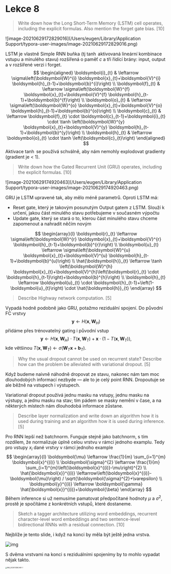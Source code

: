 # Lekce 8

> Write down how the Long Short-Term Memory (LSTM) cell operates, including the explicit formulas. Also mention the forget gate bias. [10]

![image-20210629172829016](/Users/eugen/Library/Application Support/typora-user-images/image-20210629172829016.png)

LSTM je vlastně Simple RNN buňka (tj $\tanh$ aktivovaná lineární kombinace vstupu a minulého stavu) rozšířená o paměť $c$ a tři řídící brány: input, output a v rozšířené verzi i forget.
$$
\begin{aligned}
\boldsymbol{i}_{t} & \leftarrow \sigma\left(\boldsymbol{W}^{i} \boldsymbol{x}_{t}+\boldsymbol{V}^{i} \boldsymbol{h}_{t-1}+\boldsymbol{b}^{i}\right) \\
\boldsymbol{f}_{t} & \leftarrow \sigma\left(\boldsymbol{W}^{f} \boldsymbol{x}_{t}+\boldsymbol{V}^{f} \boldsymbol{h}_{t-1}+\boldsymbol{b}^{f}\right) \\
\boldsymbol{o}_{t} & \leftarrow \sigma\left(\boldsymbol{W}^{o} \boldsymbol{x}_{t}+\boldsymbol{V}^{o} \boldsymbol{h}_{t-1}+\boldsymbol{b}^{o}\right) \\
\boldsymbol{c}_{t} & \leftarrow \boldsymbol{f}_{t} \cdot \boldsymbol{c}_{t-1}+\boldsymbol{i}_{t} \cdot \tanh \left(\boldsymbol{W}^{y} \boldsymbol{x}_{t}+\boldsymbol{V}^{y} \boldsymbol{h}_{t-1}+\boldsymbol{b}^{y}\right) \\
\boldsymbol{h}_{t} & \leftarrow \boldsymbol{o}_{t} \cdot \tanh \left(\boldsymbol{c}_{t}\right)
\end{aligned}
$$
Aktivace $\tanh$ se používá schválně, aby nám nemohly explodovat gradienty (gradient je < 1).

> Write down how the Gated Recurrent Unit (GRU) operates, including the explicit formulas. [10]

![image-20210629174920463](/Users/eugen/Library/Application Support/typora-user-images/image-20210629174920463.png)

GRU je LSTM upravené tak, aby mělo méně parametrů. Oproti LSTM má:

- Reset gate, který je takovým posunutým Output gatem z LSTM. Slouží k určení, jakou část minulého stavu potřebujeme v současném výpočtu
- Update gate, který se stará o to, kterou část minulého stavu chceme zapomenout a nahradit něčím novým

$$
\begin{array}{l}
\boldsymbol{r}_{t} \leftarrow \sigma\left(\boldsymbol{W}^{r} \boldsymbol{x}_{t}+\boldsymbol{V}^{r} \boldsymbol{h}_{t-1}+\boldsymbol{b}^{r}\right) \\
\boldsymbol{u}_{t} \leftarrow \sigma\left(\boldsymbol{W}^{u} \boldsymbol{x}_{t}+\boldsymbol{V}^{u} \boldsymbol{h}_{t-1}+\boldsymbol{b}^{u}\right) \\
\hat{\boldsymbol{h}}_{t} \leftarrow \tanh \left(\boldsymbol{W}^{h} \boldsymbol{x}_{t}+\boldsymbol{V}^{h}\left(\boldsymbol{r}_{t} \cdot \boldsymbol{h}_{t-1}\right)+\boldsymbol{b}^{h}\right) \\
\boldsymbol{h}_{t} \leftarrow \boldsymbol{u}_{t} \cdot \boldsymbol{h}_{t-1}+\left(1-\boldsymbol{u}_{t}\right) \cdot \hat{\boldsymbol{h}}_{t}
\end{array}
$$

> Describe Highway network computation. [5]

Vypadá hodně podobně jako GRU, potažmo reziduální spojení. Do původní FC vrstvy
$$
\boldsymbol{y} \leftarrow H\left(\boldsymbol{x}, \boldsymbol{W}_{H}\right)
$$
přidáme přes trénovatelný gating i původní vstup
$$
\boldsymbol{y} \leftarrow H\left(\boldsymbol{x}, \boldsymbol{W}_{H}\right) \cdot T\left(\boldsymbol{x}, \boldsymbol{W}_{T}\right)+\boldsymbol{x} \cdot\left(1-T\left(\boldsymbol{x}, \boldsymbol{W}_{T}\right)\right),
$$
kde většinou $T\left(\boldsymbol{x}, \boldsymbol{W}_{T}\right) \leftarrow \sigma\left(\boldsymbol{W}_{T} \boldsymbol{x}+\boldsymbol{b}_{T}\right)$.

> Why the usual dropout cannot be used on recurrent state? Describe how can the problem be alleviated with variational dropout. [5]

Když budeme naivně náhodně dropovat ze stavu, nakonec nám tam moc dlouhodobých informací nezbyde — ale to je celý point RNN. Dropoutuje se ale běžně na vstupech i výstupech.

Variational dropout používá jednu masku na vstupy, jednu masku na výstupy, a jednu masku na stav; tím pádem se masky nemění v čase, a na některých místech nám dlouhodobá informace zůstane.

> Describe layer normalization and write down an algorithm how it is used during training and an algorithm how it is used during inference. [5]

Pro RNN lepší než batchnorm. Funguje stejně jako batchnorm, s tím rozdílem, že normalizuje úplně celou vrstvu v rámci jednoho examplu. Tedy pro vstupy $x_i$ dané vrstvy v rámci jednoho example
$$
\begin{array}{l}
\boldsymbol{\mu} \leftarrow \frac{1}{m} \sum_{i=1}^{m} \boldsymbol{x}^{(i)} \\
\boldsymbol{\sigma}^{2} \leftarrow \frac{1}{m} \sum_{i=1}^{m}\left(\boldsymbol{x}^{(i)}-\mu\right)^{2} \\
\hat{\boldsymbol{x}}^{(i)} \leftarrow\left(\boldsymbol{x}^{(i)}-\boldsymbol{\mu}\right) / \sqrt{\boldsymbol{\sigma}^{2}+\varepsilon} \\
\boldsymbol{y}^{(i)} \leftarrow \boldsymbol{\gamma} \hat{\boldsymbol{x}}^{(i)}+\boldsymbol{\beta}
\end{array}					
$$
Během inference si už nemusíme pamatovat předpočítané hodnoty $\mu$ a $\sigma^2$, prostě je spočítáme z konkrétních vstupů, které dostaneme.

> Sketch a tagger architecture utilizing word embeddings, recurrent character-level word embeddings and two sentence-level bidirectional RNNs with a residual connection. [10]

Nejblíže je tento slide, i když na konci by měla být ještě jedna vrstva.

![img](/Users/eugen/Documents/deep-learning-notes/images/cle_rnn_gru.png)

S dvěma vrstvami na konci s reziduálními spojenímy by to mohlo vypadat nějak takto.

<img src="/Users/eugen/Documents/deep-learning-notes/images/rnn-final.jpeg" alt="IMG_BC6F51DBC48F-1" style="zoom: 33%;" />